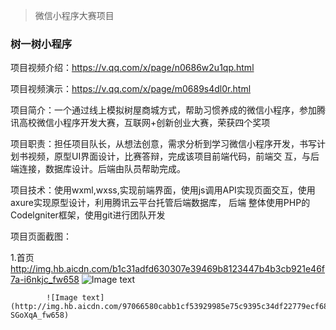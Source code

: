 > 微信小程序大赛项目
### 树一树小程序
项目视频介绍：https://v.qq.com/x/page/n0686w2u1qp.html

项目视频演示：https://v.qq.com/x/page/m0689s4dl0r.html

项目简介：一个通过线上模拟树屋商城方式，帮助习惯养成的微信小程序，参加腾讯高校微信小程序开发大赛，互联网+创新创业大赛，荣获四个奖项

项目职责：担任项目队长，从想法创意，需求分析到学习微信小程序开发，书写计划书视频，原型UI界面设计，比赛答辩，完成该项目前端代码，前端交
互，与后端连接，数据库设计。后端由队员帮助完成。

项目技术：使用wxml,wxss,实现前端界面，使用js调用API实现页面交互，使用axure实现原型设计，利用腾讯云平台托管后端数据库， 后端
整体使用PHP的 Codelgniter框架，使用git进行团队开发

项目页面截图：
 
 1.首页
 http://img.hb.aicdn.com/b1c31adfd630307e39469b8123447b4b3cb921e46f7a-i6nkjc_fw658
 ![Image text](https://github.com/yguo18/CircleFollowButton/raw/master/Assets/Image/xiaoguotu.png)
 




            ![Image text](http://img.hb.aicdn.com/97066580cabb1cf53929985e75c9395c34df22779ecf68-SGoXqA_fw658)

